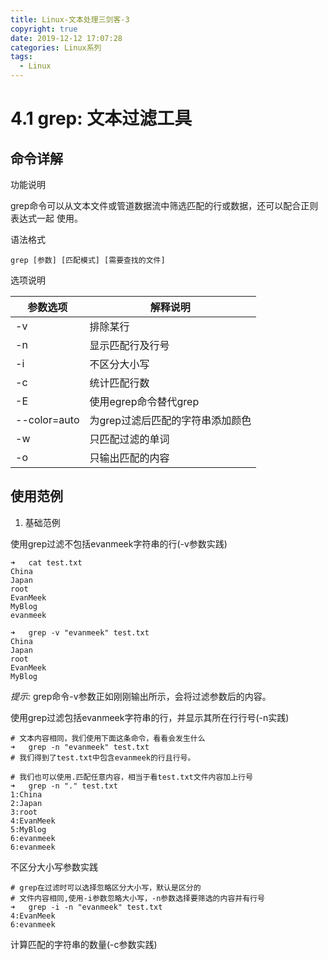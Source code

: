 ```yaml
---
title: Linux-文本处理三剑客-3
copyright: true
date: 2019-12-12 17:07:28
categories: Linux系列
tags:
  - Linux
---
```


# 4.1 grep: 文本过滤工具

## 命令详解

功能说明

grep命令可以从文本文件或管道数据流中筛选匹配的行或数据，还可以配合正则表达式一起
使用。

语法格式

```shell
grep [参数] [匹配模式] [需要查找的文件]
```

选项说明

| 参数选项     | 解释说明                         |
|--------------|----------------------------------|
| -v           | 排除某行                         |
| -n           | 显示匹配行及行号                 |
| -i           | 不区分大小写                     |
| -c           | 统计匹配行数                     |
| -E           | 使用egrep命令替代grep            |
| --color=auto | 为grep过滤后匹配的字符串添加颜色 |
| -w           | 只匹配过滤的单词                 |
| -o           | 只输出匹配的内容                 |

## 使用范例

1. 基础范例

使用grep过滤不包括evanmeek字符串的行(-v参数实践)

```shell
➜   cat test.txt 
China
Japan
root
EvanMeek
MyBlog
evanmeek

➜   grep -v "evanmeek" test.txt
China
Japan
root
EvanMeek
MyBlog
```

*提示:* grep命令-v参数正如刚刚输出所示，会将过滤参数后的内容。

使用grep过滤包括evanmeek字符串的行，并显示其所在行行号(-n实践)

```shell
# 文本内容相同，我们使用下面这条命令，看看会发生什么
➜   grep -n "evanmeek" test.txt 
# 我们得到了test.txt中包含evanmeek的行且行号。

# 我们也可以使用.匹配任意内容，相当于看test.txt文件内容加上行号
➜   grep -n "." test.txt 
1:China
2:Japan
3:root
4:EvanMeek
5:MyBlog
6:evanmeek
6:evanmeek
```

不区分大小写参数实践

```shell
# grep在过滤时可以选择忽略区分大小写，默认是区分的
# 文件内容相同,使用-i参数忽略大小写，-n参数选择要筛选的内容并有行号
➜   grep -i -n "evanmeek" test.txt
4:EvanMeek
6:evanmeek
```

计算匹配的字符串的数量(-c参数实践)
